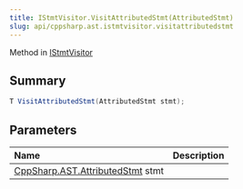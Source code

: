 ```yaml
---
title: IStmtVisitor.VisitAttributedStmt(AttributedStmt)
slug: api/cppsharp.ast.istmtvisitor.visitattributedstmt
---
```

Method in [IStmtVisitor](/api/cppsharp/ast/istmtvisitor)

## Summary



```csharp
T VisitAttributedStmt(AttributedStmt stmt);
```

## Parameters

|Name|Description|
|:---|:---|
|[CppSharp.AST.AttributedStmt](/api/cppsharp/ast/attributedstmt) stmt||

